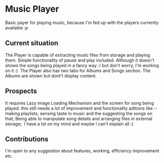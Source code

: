 # Music Player #
Basic payer for  playing music, because I'm fed up with the players currently available :p
​
## Current situation ##
The Player is capable of extracting music files from storage and playing them.
Simple functionality of pause and play included. Although it doesn't shows the songs being played in a fancy way :/
but don't worry, I'm working on it :)
​
The Player also has two tabs for Albums and Songs section.
The Albums are shown but dont't display content.
​
## Prospects ##
It requires Lazy image Loading Mechanism and the screen for song being played.
this still needs a lot of improvement and functionality aditions like :-
​
making playlists;
sensing taste in music and the suggesting the songs on that;
Being able to manipulate song details and arranging files in external storage;
​
I have a lot on my mind and maybe I can't explain all :)
​
## Contributions ##
I'm open to any suggestion about features, working, efficiency improvement etc.
